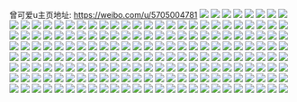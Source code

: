 曾可爱u主页地址: https://weibo.com/u/5705004781 
![](https://wx4.sinaimg.cn/mw2000/006e5Cm9ly1h9d2bgehsij31xj2lvqv7.jpg) 
![](https://wx4.sinaimg.cn/mw2000/006e5Cm9ly1h9d2bagqopj321q2r77wk.jpg) 
![](https://wx4.sinaimg.cn/mw2000/006e5Cm9ly1h9d2bjjusuj32c0340qv6.jpg) 
![](https://wx4.sinaimg.cn/mw2000/006e5Cm9ly1h9d2bd1qd9j32c03401l1.jpg) 
![](https://wx4.sinaimg.cn/mw2000/006e5Cm9ly1h9d2bf05iuj32c0340kjo.jpg) 
![](https://wx4.sinaimg.cn/mw2000/006e5Cm9ly1h9d2bi4peij325d2v61l0.jpg) 
![](https://wx4.sinaimg.cn/mw2000/006e5Cm9ly1h9d2bkxr9nj325v2vunpe.jpg) 
![](https://wx4.sinaimg.cn/mw2000/006e5Cm9ly1h9bq78wljwj325x2wgb2b.jpg) 
![](https://wx4.sinaimg.cn/mw2000/006e5Cm9ly1h9bq7ai5nxj329i319qv8.jpg) 
![](https://wx4.sinaimg.cn/mw2000/006e5Cm9ly1h9avhrnng7j30u01t0q6p.jpg) 
![](https://wx4.sinaimg.cn/mw2000/006e5Cm9ly1h9avhrvsfaj30u01t0wh8.jpg) 
![](https://wx4.sinaimg.cn/mw2000/006e5Cm9ly1h9a2kcox7sj31o02nmnpf.jpg) 
![](https://wx4.sinaimg.cn/mw2000/006e5Cm9ly1h9a2kfcti2j31o02807wi.jpg) 
![](https://wx4.sinaimg.cn/mw2000/006e5Cm9gy1h91uw8rufxj30sn0bowf8.jpg) 
![](https://wx4.sinaimg.cn/mw2000/006e5Cm9gy1h91uw8bry0j30zu08d74n.jpg) 
![](https://wx4.sinaimg.cn/mw2000/006e5Cm9gy1h91uw9b9suj30zu0ye7b7.jpg) 
![](https://wx4.sinaimg.cn/mw2000/006e5Cm9gy1h8yd8crxe4j30zu25o19h.jpg) 
![](https://wx4.sinaimg.cn/mw2000/006e5Cm9gy1h8yd6xfh30j30zu25owup.jpg) 
![](https://wx4.sinaimg.cn/mw2000/006e5Cm9gy1h8a6cltuy4j30u01hydmd.jpg) 
![](https://wx4.sinaimg.cn/mw2000/006e5Cm9gy1h89kx0idurj32c0340b2d.jpg) 
![](https://wx4.sinaimg.cn/mw2000/006e5Cm9gy1h89kxjxxsxj32662w8npf.jpg) 
![](https://wx4.sinaimg.cn/mw2000/006e5Cm9gy1h89kwybp1wj32c0340x6q.jpg) 
![](https://wx4.sinaimg.cn/mw2000/006e5Cm9gy1h89kxf7ay1j32c0340hdw.jpg) 
![](https://wx4.sinaimg.cn/mw2000/006e5Cm9gy1h89kwwu4unj31zb2n3u0z.jpg) 
![](https://wx4.sinaimg.cn/mw2000/006e5Cm9gy1h89kxh2x9oj32c03407wj.jpg) 
![](https://wx4.sinaimg.cn/mw2000/006e5Cm9gy1h89kxbqi55j32c03401l0.jpg) 
![](https://wx4.sinaimg.cn/mw2000/006e5Cm9gy1h88infi05gj30zu25otim.jpg) 
![](https://wx4.sinaimg.cn/mw2000/006e5Cm9gy1h86vyclrxfj31r0340u0y.jpg) 
![](https://wx4.sinaimg.cn/mw2000/006e5Cm9gy1h86vye2usej31r03404qr.jpg) 
![](https://wx4.sinaimg.cn/mw2000/006e5Cm9gy1h86vyfeu7vj31r0340qv6.jpg) 
![](https://wx4.sinaimg.cn/mw2000/006e5Cm9gy1h86vygep9aj31o02yo1ky.jpg) 
![](https://wx4.sinaimg.cn/mw2000/006e5Cm9gy1h86vyhlldfj32yo1o04qq.jpg) 
![](https://wx4.sinaimg.cn/mw2000/006e5Cm9gy1h86vyjmii7j32sg1nde82.jpg) 
![](https://wx4.sinaimg.cn/mw2000/006e5Cm9gy1h86vyn6v7nj327m2y57wj.jpg) 
![](https://wx4.sinaimg.cn/mw2000/006e5Cm9gy1h86vynsq44j30u0140gvo.jpg) 
![](https://wx4.sinaimg.cn/mw2000/006e5Cm9gy1h88k67fm7sj32c0340e82.jpg) 
![](https://wx4.sinaimg.cn/mw2000/006e5Cm9gy1h84lzbenfuj30tz123tm9.jpg) 
![](https://wx4.sinaimg.cn/mw2000/006e5Cm9gy1h83d98d6bdj32c0340b2c.jpg) 
![](https://wx4.sinaimg.cn/mw2000/006e5Cm9gy1h83d95g2zdj325x2vw4qq.jpg) 
![](https://wx4.sinaimg.cn/mw2000/006e5Cm9gy1h82qsitimtj31lz2v34qs.jpg) 
![](https://wx4.sinaimg.cn/mw2000/006e5Cm9gy1h82qsgrgayj31vx36c7wl.jpg) 
![](https://wx4.sinaimg.cn/mw2000/006e5Cm9gy1h814h1e6jpj31o02yo7wj.jpg) 
![](https://wx4.sinaimg.cn/mw2000/006e5Cm9gy1h814h2xvtxj31o02yo1kz.jpg) 
![](https://wx4.sinaimg.cn/mw2000/006e5Cm9gy1h8035geajtj31o02yohdv.jpg) 
![](https://wx4.sinaimg.cn/mw2000/006e5Cm9gy1h8035iwuj1j32sc34p7wo.jpg) 
![](https://wx4.sinaimg.cn/mw2000/006e5Cm9gy1h7ziflsf8oj30tz0i9acf.jpg) 
![](https://wx4.sinaimg.cn/mw2000/006e5Cm9gy1h7ziflhwcbj30u00hoju6.jpg) 
![](https://wx4.sinaimg.cn/mw2000/006e5Cm9gy1h7zig2bysyj30ty0i3n05.jpg) 
![](https://wx4.sinaimg.cn/mw2000/006e5Cm9gy1h7y9nn9hgfj31r03407wj.jpg) 
![](https://wx4.sinaimg.cn/mw2000/006e5Cm9gy1h7y9npk8r5j31pj31gx6r.jpg) 
![](https://wx4.sinaimg.cn/mw2000/006e5Cm9gy1h7y9nrz9vrj31r0340qv7.jpg) 
![](https://wx4.sinaimg.cn/mw2000/006e5Cm9gy1h7y9nut6wzj31r03407wk.jpg) 
![](https://wx4.sinaimg.cn/mw2000/006e5Cm9gy1h7u24jfwtuj30zu25o4dx.jpg) 
![](https://wx4.sinaimg.cn/mw2000/006e5Cm9gy1h7u24kdh1jj30zu25oasj.jpg) 
![](https://wx4.sinaimg.cn/mw2000/006e5Cm9gy1h7twt4dt3ij30yi22o7wh.jpg) 
![](https://wx4.sinaimg.cn/mw2000/006e5Cm9gy1h7t1qvbzidj30qf1t0jys.jpg) 
![](https://wx4.sinaimg.cn/mw2000/006e5Cm9gy1h7qo49c2zfj30zu25o1kx.jpg) 
![](https://wx4.sinaimg.cn/mw2000/006e5Cm9gy1h7qo4drchuj325o0zu7wj.jpg) 
![](https://wx4.sinaimg.cn/mw2000/006e5Cm9gy1h7qo4fz1wtj325o0zub29.jpg) 
![](https://wx4.sinaimg.cn/mw2000/006e5Cm9gy1h7p7t0hbjuj31o02yoqv5.jpg) 
![](https://wx4.sinaimg.cn/mw2000/006e5Cm9gy1h7p7t1ard3j31d82i7npd.jpg) 
![](https://wx4.sinaimg.cn/mw2000/006e5Cm9gy1h7p7t47m6nj32c0340hdv.jpg) 
![](https://wx4.sinaimg.cn/mw2000/006e5Cm9gy1h7p7t5dijyj31vl2i47wi.jpg) 
![](https://wx4.sinaimg.cn/mw2000/006e5Cm9gy1h7p7t6ermnj32c0340b2b.jpg) 
![](https://wx4.sinaimg.cn/mw2000/006e5Cm9gy1h7p7t7po6gj32c0340u0z.jpg) 
![](https://wx4.sinaimg.cn/mw2000/006e5Cm9gy1h7p7t8vcnpj32c03407wj.jpg) 
![](https://wx4.sinaimg.cn/mw2000/006e5Cm9gy1h7p7szjmp8j321n2q6kjm.jpg) 
![](https://wx4.sinaimg.cn/mw2000/006e5Cm9gy1h7rknqhgydj31o02yo7wj.jpg) 
![](https://wx4.sinaimg.cn/mw2000/006e5Cm9gy1h7ofp1qhkzj32c0340kjo.jpg) 
![](https://wx4.sinaimg.cn/mw2000/006e5Cm9gy1h7ofq0mtwfj32c0340b2c.jpg) 
![](https://wx4.sinaimg.cn/mw2000/006e5Cm9gy1h7ofp6xumfj32c0340hdv.jpg) 
![](https://wx4.sinaimg.cn/mw2000/006e5Cm9gy1h7ofp43onwj32c0340hdv.jpg) 
![](https://wx4.sinaimg.cn/mw2000/006e5Cm9gy1h7ofrlphgej32c0340u10.jpg) 
![](https://wx4.sinaimg.cn/mw2000/006e5Cm9gy1h7obv6eshrj30zt1bi7gk.jpg) 
![](https://wx4.sinaimg.cn/mw2000/006e5Cm9gy1h7obol72tzj32c0340npe.jpg) 
![](https://wx4.sinaimg.cn/mw2000/006e5Cm9gy1h7obomv20fj32c0340e83.jpg) 
![](https://wx4.sinaimg.cn/mw2000/006e5Cm9gy1h7obvrkg84j30u01hc7ms.jpg) 
![](https://wx4.sinaimg.cn/mw2000/006e5Cm9gy1h7obov7r08j32c0340kjm.jpg) 
![](https://wx4.sinaimg.cn/mw2000/006e5Cm9gy1h7ku5lgw28j30zu25oh2t.jpg) 
![](https://wx4.sinaimg.cn/mw2000/006e5Cm9gy1h7ku5mnuemj30zu25o191.jpg) 
![](https://wx4.sinaimg.cn/mw2000/006e5Cm9gy1h7jfu0ap7bj31o0280b2a.jpg) 
![](https://wx4.sinaimg.cn/mw2000/006e5Cm9gy1h7jfu2ez2gj31jj222kjl.jpg) 
![](https://wx4.sinaimg.cn/mw2000/006e5Cm9gy1h7jfu3h5egj31o0280npd.jpg) 
![](https://wx4.sinaimg.cn/mw2000/006e5Cm9gy1h7jfu1gw3nj31na271kjl.jpg) 
![](https://wx4.sinaimg.cn/mw2000/006e5Cm9gy1h7j04sbgqpj30zu25o1kx.jpg) 
![](https://wx4.sinaimg.cn/mw2000/006e5Cm9gy1h7j04r4om7j30zu25oql0.jpg) 
![](https://wx4.sinaimg.cn/mw2000/006e5Cm9gy1h7h7ysqnoij30ty0bwmyq.jpg) 
![](https://wx4.sinaimg.cn/mw2000/006e5Cm9gy1h7h7ysdd3uj30u00apack.jpg) 
![](https://wx4.sinaimg.cn/mw2000/006e5Cm9gy1h7frhyxpsyj32c03404qq.jpg) 
![](https://wx4.sinaimg.cn/mw2000/006e5Cm9gy1h7dh0sguf4j32c03401kx.jpg) 
![](https://wx4.sinaimg.cn/mw2000/006e5Cm9gy1h7dh0ojt4yj32c0340e83.jpg) 
![](https://wx4.sinaimg.cn/mw2000/006e5Cm9gy1h7bhh7vgp1j30zo256anu.jpg) 
![](https://wx4.sinaimg.cn/mw2000/006e5Cm9gy1h7bhheb3skj30zo2567rj.jpg) 
![](https://wx4.sinaimg.cn/mw2000/006e5Cm9gy1h7bbmddahnj30zo256n4f.jpg) 
![](https://wx4.sinaimg.cn/mw2000/006e5Cm9gy1h7a965bw4oj30zn0d30va.jpg) 
![](https://wx4.sinaimg.cn/mw2000/006e5Cm9gy1h7a965nshoj30zo14fq41.jpg) 
![](https://wx4.sinaimg.cn/mw2000/006e5Cm9gy1h7a96527juj30k80jvjtq.jpg) 
![](https://wx4.sinaimg.cn/mw2000/006e5Cm9gy1h794tmws2ej30u01swmzh.jpg) 
![](https://wx4.sinaimg.cn/mw2000/006e5Cm9gy1h794tnfen7j30xr19twgq.jpg) 
![](https://wx4.sinaimg.cn/mw2000/006e5Cm9gy1h794tnr2etj30u010fmy9.jpg) 
![](https://wx4.sinaimg.cn/mw2000/006e5Cm9gy1h77fgrwk80j30zo2561g1.jpg) 
![](https://wx4.sinaimg.cn/mw2000/006e5Cm9gy1h77fgom7o3j30k10jtn0g.jpg) 
![](https://wx4.sinaimg.cn/mw2000/006e5Cm9gy1h75fqwnqx6j31o02yoe82.jpg) 
![](https://wx4.sinaimg.cn/mw2000/006e5Cm9gy1h75fquz5f7j31o02you0y.jpg) 
![](https://wx4.sinaimg.cn/mw2000/006e5Cm9gy1h74fkbz594j30u01sxdii.jpg) 
![](https://wx4.sinaimg.cn/mw2000/006e5Cm9gy1h735x8fsf4j31na276hdu.jpg) 
![](https://wx4.sinaimg.cn/mw2000/006e5Cm9gy1h735x9oac7j31lk24q7wi.jpg) 
![](https://wx4.sinaimg.cn/mw2000/006e5Cm9gy1h71wlhxduoj30zo0ba0to.jpg) 
![](https://wx4.sinaimg.cn/mw2000/006e5Cm9gy1h71wlhlifmj30zo0bcmy5.jpg) 
![](https://wx4.sinaimg.cn/mw2000/006e5Cm9gy1h6zavnul3wj31d62ts7wj.jpg) 
![](https://wx4.sinaimg.cn/mw2000/006e5Cm9gy1h6zavmb2xdj31cc2qpb2a.jpg) 
![](https://wx4.sinaimg.cn/mw2000/006e5Cm9gy1h6urmb3f7ij30zo2567k6.jpg) 
![](https://wx4.sinaimg.cn/mw2000/006e5Cm9gy1h6uqep3lo5j30pp1kfwfm.jpg) 
![](https://wx4.sinaimg.cn/mw2000/006e5Cm9gy1h6uqeq5epoj30px1lh3zv.jpg) 
![](https://wx4.sinaimg.cn/mw2000/006e5Cm9gy1h6t2br32raj31fm2k6qv6.jpg) 
![](https://wx4.sinaimg.cn/mw2000/006e5Cm9gy1h6t2bsfzn4j31fm2k6u0y.jpg) 
![](https://wx4.sinaimg.cn/mw2000/006e5Cm9gy1h6s5e0o24ij30zo256dy9.jpg) 
![](https://wx4.sinaimg.cn/mw2000/006e5Cm9gy1h6s5dzpgllj30tz1sun3b.jpg) 
![](https://wx4.sinaimg.cn/mw2000/006e5Cm9gy1h6m5iurhjej30zo2561kx.jpg) 
![](https://wx4.sinaimg.cn/mw2000/006e5Cm9gy1h6lumitwuqj30zo2561ko.jpg) 
![](https://wx4.sinaimg.cn/mw2000/006e5Cm9gy1h6dzf3egbjj31r0340kgz.jpg) 
![](https://wx4.sinaimg.cn/mw2000/006e5Cm9gy1h6dzf5c440j321z2qn4qr.jpg) 
![](https://wx4.sinaimg.cn/mw2000/006e5Cm9gy1h6dzf6mry3j31r03404qr.jpg) 
![](https://wx4.sinaimg.cn/mw2000/006e5Cm9gy1h6dzf7pjyyj31li2u5hdu.jpg) 
![](https://wx4.sinaimg.cn/mw2000/006e5Cm9gy1h6dzf9s3ybj31mp2wchdu.jpg) 
![](https://wx4.sinaimg.cn/mw2000/006e5Cm9gy1h6dzf8t26yj31nm2y0qv6.jpg) 
![](https://wx4.sinaimg.cn/mw2000/006e5Cm9gy1h6dzfcvkkyj31o02yokio.jpg) 
![](https://wx4.sinaimg.cn/mw2000/006e5Cm9gy1h6dzfayo52j31o02you0y.jpg) 
![](https://wx4.sinaimg.cn/mw2000/006e5Cm9gy1h6dzfbxi7nj31o02yo4e5.jpg) 
![](https://wx4.sinaimg.cn/mw2000/006e5Cm9gy1h68rqurfw4j30zo2567jl.jpg) 
![](https://wx4.sinaimg.cn/mw2000/006e5Cm9gy1h68rqx2d2bj30zo2567n2.jpg) 
![](https://wx4.sinaimg.cn/mw2000/006e5Cm9gy1h68rqvkolbj30zo2567jf.jpg) 
![](https://wx4.sinaimg.cn/mw2000/006e5Cm9gy1h673ep13svj31o02yo1as.jpg) 
![](https://wx4.sinaimg.cn/mw2000/006e5Cm9gy1h673enjceuj32ai32bx6p.jpg) 
![](https://wx4.sinaimg.cn/mw2000/006e5Cm9gy1h673elpzsyj31o02yoqgv.jpg) 
![](https://wx4.sinaimg.cn/mw2000/006e5Cm9gy1h673ex27tgj31o02yoe83.jpg) 
![](https://wx4.sinaimg.cn/mw2000/006e5Cm9gy1h673eyujbij31k32rqttf.jpg) 
![](https://wx4.sinaimg.cn/mw2000/006e5Cm9gy1h672ppv7klj30uy14kq3q.jpg) 
![](https://wx4.sinaimg.cn/mw2000/006e5Cm9gy1h672pp4l2uj30zo256b2a.jpg) 
![](https://wx4.sinaimg.cn/mw2000/006e5Cm9gy1h672pqgolzj30zk24xgou.jpg) 
![](https://wx4.sinaimg.cn/mw2000/006e5Cm9gy1h672pqz0maj30zk24x0ux.jpg) 
![](https://wx4.sinaimg.cn/mw2000/006e5Cm9gy1h61f8wi0hzj30zo256qk2.jpg) 
![](https://wx4.sinaimg.cn/mw2000/006e5Cm9gy1h61f8v2a9hj30zo256h2u.jpg) 
![](https://wx4.sinaimg.cn/mw2000/006e5Cm9gy1h5zx72vzrwj30zo256dye.jpg) 
![](https://wx4.sinaimg.cn/mw2000/006e5Cm9gy1h5zx7ub79sj30pw1dk75h.jpg) 
![](https://wx4.sinaimg.cn/mw2000/006e5Cm9gy1h5v6hf86ncj32652w7hdu.jpg) 
![](https://wx4.sinaimg.cn/mw2000/006e5Cm9gy1h5myhn0a1dj30zo256n10.jpg) 
![](https://wx4.sinaimg.cn/mw2000/006e5Cm9gy1h5mso7rdy4j32bz33f4qs.jpg) 
![](https://wx4.sinaimg.cn/mw2000/006e5Cm9gy1h5msobfo4rj32c03407wk.jpg) 
![](https://wx4.sinaimg.cn/mw2000/006e5Cm9gy1h5kmktdkdbj30zo256ncp.jpg) 
![](https://wx4.sinaimg.cn/mw2000/006e5Cm9gy1h5k9xkdir1j32c0340npe.jpg) 
![](https://wx4.sinaimg.cn/mw2000/006e5Cm9gy1h5k9xgl0ghj32c0340npe.jpg) 
![](https://wx4.sinaimg.cn/mw2000/006e5Cm9gy1h5jbw1fnl2j31je2kfb2a.jpg) 
![](https://wx4.sinaimg.cn/mw2000/006e5Cm9gy1h5jbvzazzdj31i32i9u0x.jpg) 
![](https://wx4.sinaimg.cn/mw2000/006e5Cm9gy1h5jbzbbe30j31p92kekjl.jpg) 
![](https://wx4.sinaimg.cn/mw2000/006e5Cm9gy1h5jdb9d93mj31v72sx7wi.jpg) 
![](https://wx4.sinaimg.cn/mw2000/006e5Cm9gy1h5il5ck2pvj31nz2w3npe.jpg) 
![](https://wx4.sinaimg.cn/mw2000/006e5Cm9gy1h5il59o7e2j31ny2vw4qr.jpg) 
![](https://wx4.sinaimg.cn/mw2000/006e5Cm9gy1h5il5bi5ezj31nz2wbb2b.jpg) 
![](https://wx4.sinaimg.cn/mw2000/006e5Cm9gy1h5il5djs6bj31is2mwb2a.jpg) 
![](https://wx4.sinaimg.cn/mw2000/006e5Cm9gy1h5h0xnjc1ij30u00cpdha.jpg) 
![](https://wx4.sinaimg.cn/mw2000/006e5Cm9gy1h5h118qvotj30ts0scwgn.jpg) 
![](https://wx4.sinaimg.cn/mw2000/006e5Cm9gy1h5h0xoebnpj30u70h60tz.jpg) 
![](https://wx4.sinaimg.cn/mw2000/006e5Cm9gy1h5h1194678j30vu0tymzs.jpg) 
![](https://wx4.sinaimg.cn/mw2000/006e5Cm9gy1h5h0xn8p7wj30zo14sqbu.jpg) 
![](https://wx4.sinaimg.cn/mw2000/006e5Cm9gy1h5h131yaukj30gx0crmyw.jpg) 
![](https://wx4.sinaimg.cn/mw2000/006e5Cm9gy1h5gfsx4c83j30zo2561ky.jpg) 
![](https://wx4.sinaimg.cn/mw2000/006e5Cm9gy1h5fm3rgj7sj30zo256toh.jpg) 
![](https://wx4.sinaimg.cn/mw2000/006e5Cm9gy1h5eq710u73j31401o0hc2.jpg) 
![](https://wx4.sinaimg.cn/mw2000/006e5Cm9gy1h5byjum434j30zo2561kx.jpg) 
![](https://wx4.sinaimg.cn/mw2000/006e5Cm9gy1h5btx89l7dj31lp2uknpf.jpg) 
![](https://wx4.sinaimg.cn/mw2000/006e5Cm9gy1h5btxdaj8gj31o02yonpf.jpg) 
![](https://wx4.sinaimg.cn/mw2000/006e5Cm9gy1h59vuj249pj31kg2sc1kz.jpg) 
![](https://wx4.sinaimg.cn/mw2000/006e5Cm9gy1h59vuk3in8j31m32vakjm.jpg) 
![](https://wx4.sinaimg.cn/mw2000/006e5Cm9gy1h59vul1xg6j31o02yo1ky.jpg) 
![](https://wx4.sinaimg.cn/mw2000/006e5Cm9gy1h59vulzvghj31w82iz1ky.jpg) 
![](https://wx4.sinaimg.cn/mw2000/006e5Cm9gy1h576k0noxfj31o0280b2a.jpg) 
![](https://wx4.sinaimg.cn/mw2000/006e5Cm9gy1h576k1o6l5j31ij20pe81.jpg) 
![](https://wx4.sinaimg.cn/mw2000/006e5Cm9gy1h52jaj1kdbj30u01qlthn.jpg) 
![](https://wx4.sinaimg.cn/mw2000/006e5Cm9gy1h51r033accj32c0340nph.jpg) 
![](https://wx4.sinaimg.cn/mw2000/006e5Cm9gy1h51r0a0vqlj31t92f1npd.jpg) 
![](https://wx4.sinaimg.cn/mw2000/006e5Cm9gy1h51r0930xmj326j2wpnpf.jpg) 
![](https://wx4.sinaimg.cn/mw2000/006e5Cm9gy1h51r0cp34yj327e2xux6q.jpg) 
